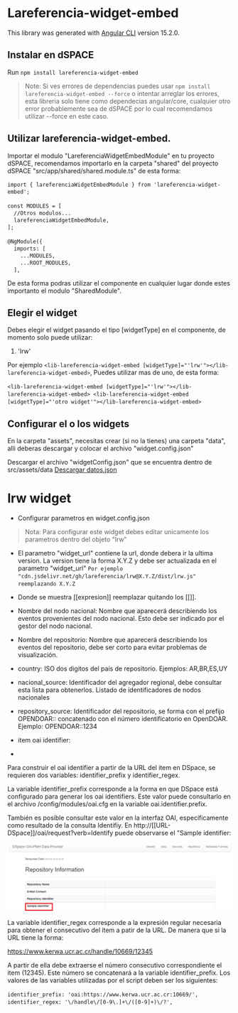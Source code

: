 # Lareferencia-widget-embed

This library was generated with [Angular CLI](https://github.com/angular/angular-cli) version 15.2.0.

## Instalar en dSPACE

Run `npm install lareferencia-widget-embed`
> Note: Si ves errores de dependencias puedes usar `npm install lareferencia-widget-embed --force` o intentar arreglar los errores, esta libreria solo tiene como dependecias angular/core, cualquier otro error probablemente sea de dSPACE por lo cual recomendamos utilizar --force en este caso.

## Utilizar lareferencia-widget-embed.

Importar el modulo "LareferenciaWidgetEmbedModule" en tu proyecto dSPACE, recomendamos importarlo en la carpeta "shared" del proyecto dSPACE 
"src/app/shared/shared.module.ts" de esta forma:

```
import { lareferenciaWidgetEmbedModule } from 'lareferencia-widget-embed';

const MODULES = [
  //Otros modulos...
  lareferenciaWidgetEmbedModule,
];

@NgModule({
  imports: [
    ...MODULES,
    ...ROOT_MODULES,
  ],
```

De esta forma podras utilizar el componente <lib-lareferencia-widget-embed></lib-lareferencia-widget-embed> en cualquier lugar donde estes importanto el modulo "SharedModule".

## Elegir el widget

Debes elegir el widget pasando el tipo [widgetType] en el componente, de momento solo puede utilizar:
1. 'lrw'

Por ejemplo `<lib-lareferencia-widget-embed [widgetType]="'lrw'"></lib-lareferencia-widget-embed>`, Puedes utilizar mas de uno, de esta forma:

`<lib-lareferencia-widget-embed [widgetType]="'lrw'"></lib-lareferencia-widget-embed>
<lib-lareferencia-widget-embed [widgetType]="'otro widget'"></lib-lareferencia-widget-embed>`

## Configurar el o los widgets

En la carpeta "assets", necesitas crear (si no la tienes) una carpeta "data", alli deberas descargar y colocar el archivo "widget.config.json"

Descargar el archivo "widgetConfig.json" que se encuentra dentro de src/assets/data
[Descargar datos.json](/src/assets/data/widget.config.json)


# lrw widget

- Configurar parametros en widget.config.json 
> Nota: Para configurar este widget debes editar unicamente los parametros dentro del objeto "lrw"

- El parametro "widget_url" contiene la url, donde debera ir la ultima version.
La version tiene la forma X.Y.Z y debe ser actualizada en el parametro "widget_url"
`Por ejemplo "cdn.jsdelivr.net/gh/lareferencia/lrw@X.Y.Z/dist/lrw.js" reemplazando X.Y.Z`

- Donde se muestra [[expresion]] reemplazar quitando los [[]].
  
- Nombre del nodo nacional:
Nombre que aparecerá describiendo los eventos provenientes del nodo nacional. Esto debe ser indicado por el gestor del nodo nacional.

- Nombre del repositorio:
Nombre que aparecerá describiendo los eventos del repositorio, debe ser corto para evitar problemas de visualización.

- country:
ISO dos digitos del país de repositorio. Ejemplos: AR,BR,ES,UY

- nacional_source:
Identificador del agregador regional, debe consultar esta lista para obtenerlos. Listado de identificadores de nodos nacionales

- repository_source:
Identificador del repositorio, se forma con el prefijo OPENDOAR:: concatenado con el número identificatorio en OpenDOAR. Ejemplo: OPENDOAR::1234

- item oai identifier:
- 
Para construir el oai identifier a partir de la URL del item en DSpace, se requieren dos variables: identifier_prefix y identifier_regex.

La variable identifier_prefix corresponde a la forma en que DSpace está configurado para generar los oai identifiers. Este valor puede consultarlo en el archivo /config/modules/oai.cfg en la variable oai.identifier.prefix.

También es posible consultar este valor en la interfaz OAI, específicamente como resultado de la consulta Identifiy. En http://[[URL-DSpace]]/oai/request?verb=Identify puede observarse el "Sample identifier:

![Alt text](image-2.png)

La variable identifier_regex corresponde a la expresión regular necesaria para obtener el consecutivo del ítem a patir de la URL. De manera que si la URL tiene la forma:

https://www.kerwa.ucr.ac.cr/handle/10669/12345

A partir de ella debe extraerse el número consecutivo correspondiente el item (12345). Este número se concatenará a la variable identifier_prefix. Los valores de las variables utilizadas por el script deben ser los siguientes:

`identifier_prefix: 'oai:https://www.kerwa.ucr.ac.cr:10669/',
identifier_regex: '\/handle\/[0-9\.]+\/([0-9]+)\/?',`